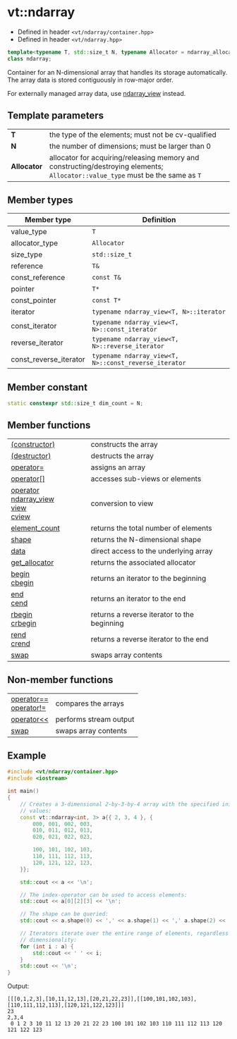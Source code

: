 vt::ndarray
===========

- Defined in header `<vt/ndarray/container.hpp>`
- Defined in header `<vt/ndarray.hpp>`

```c++
template<typename T, std::size_t N, typename Allocator = ndarray_allocator<T>>
class ndarray;
```

Container for an N-dimensional array that handles its storage automatically. The array data is stored contiguously in row-major order.

For externally managed array data, use [ndarray_view](../view/readme.md#top) instead.

Template parameters
-------------------

|||
------------- | ----------------------------------------------------------------
**T**         | the type of the elements; must not be cv-qualified
**N**         | the number of dimensions; must be larger than 0
**Allocator** | allocator for acquiring/releasing memory and constructing/destroying elements; `Allocator::value_type` must be the same as `T`

Member types
------------

Member type            | Definition
---------------------- | -----------------------------------------------------
value_type             | `T`
allocator_type         | `Allocator`
size_type              | `std::size_t`
reference              | `T&`
const_reference        | `const T&`
pointer                | `T*`
const_pointer          | `const T*`
iterator               | `typename ndarray_view<T, N>::iterator`
const_iterator         | `typename ndarray_view<T, N>::const_iterator`
reverse_iterator       | `typename ndarray_view<T, N>::reverse_iterator`
const_reverse_iterator | `typename ndarray_view<T, N>::const_reverse_iterator`

Member constant
---------------

```c++
static constexpr std::size_t dim_count = N;
```

Member functions
----------------

|||
----------------------------------------------------- | ----------------------
[(constructor)](constructor.md#top)                   | constructs the array
[(destructor)](destructor.md#top)                     | destructs the array
[operator=](assign-operator.md#top)                   | assigns an array
[operator[]](index-operator.md#top)                   | accesses sub-views or elements
[operator ndarray_view<br>view<br>cview](view.md#top) | conversion to view
[element_count](element-count.md#top)                 | returns the total number of elements
[shape](shape.md#top)                                 | returns the N-dimensional shape
[data](data.md#top)                                   | direct access to the underlying array
[get_allocator](get_allocator.md#top)                 | returns the associated allocator
[begin<br>cbegin](begin.md#top)                       | returns an iterator to the beginning
[end<br>cend](end.md#top)                             | returns an iterator to the end
[rbegin<br>crbegin](rbegin.md#top)                    | returns a reverse iterator to the beginning
[rend<br>crend](rend.md#top)                          | returns a reverse iterator to the end
[swap](swap.md#top)                                   | swaps array contents

Non-member functions
--------------------

|||
-------------------------------------------------- | ----------------------
[operator==<br>operator!=](equals-operator.md#top) | compares the arrays
[operator<<](stream-operator.md#top)               | performs stream output
[swap](free-swap.md#top)                           | swaps array contents

Example
-------

```c++
#include <vt/ndarray/container.hpp>
#include <iostream>

int main()
{
    // Creates a 3-dimensional 2-by-3-by-4 array with the specified initial
    // values:
    const vt::ndarray<int, 3> a{{ 2, 3, 4 }, {
        000, 001, 002, 003,
        010, 011, 012, 013,
        020, 021, 022, 023,

        100, 101, 102, 103,
        110, 111, 112, 113,
        120, 121, 122, 123,
    }};

    std::cout << a << '\n';

    // The index-operator can be used to access elements:
    std::cout << a[0][2][3] << '\n';

    // The shape can be queried:
    std::cout << a.shape(0) << ',' << a.shape(1) << ',' a.shape(2) << '\n';

    // Iterators iterate over the entire range of elements, regardless of
    // dimensionality:
    for (int i : a) {
        std::cout << ' ' << i;
    }
    std::cout << '\n';
}
```

Output:

```
[[[0,1,2,3],[10,11,12,13],[20,21,22,23]],[[100,101,102,103],[110,111,112,113],[120,121,122,123]]]
23
2,3,4
 0 1 2 3 10 11 12 13 20 21 22 23 100 101 102 103 110 111 112 113 120 121 122 123
```
